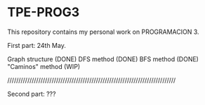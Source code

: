 # TPE-PROG3
This repository contains my personal work on PROGRAMACION 3. 

First part: 
24th May. 

Graph structure (DONE)
DFS method (DONE)
BFS method (DONE)
"Caminos" method (WIP)

////////////////////////////////////////////////////////////////////////////

Second part: ???
